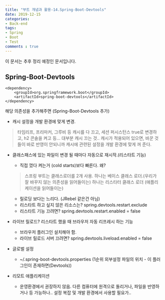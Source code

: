 ```yaml
---
title: "부트 개념과 활용-14.Spring-Boot-Devtools"
date: 2019-12-15
categories:
- Back-end
tags:
- Spring 
- Boot
- Test
comments : true
---
```


이 문서는 추후 정리 예정인 문서입니다.

## Spring-Boot-Devtools
~~~
<dependency>
    <groupId>org.springframework.boot</groupId>
    <artifactId>spring-boot-devtools</artifactId>
</dependency>
~~~
해당 의존성을 추가해주면 (Spring-Boot-Devtools 추가)

- 캐시 설정을 개발 환경에 맞게 변경.
>타임리프, 프리마커, 그루비 등 캐시를 다 끄고, 세션 퍼시스턴스 true로 변경하고, h2 콘솔을 켜고 등... 
대부분 캐시 끄는 것.. 
캐시가 적용되어 있으면, 바꾼 것들이 바로 반영이 안되니까 캐시에 관련된 설정을 개발 환경에 맞게 꺼 준다.

- 클래스패스에 있는 파일이 변경 될 때마다 자동으로 재시작.(리스타트 기능)
  - 직접 껐다 켜는거 (cold starts)보다 빠른다. 왜?
  >스프링 부트는 클래스로더를 2개 사용. 
  하나는 베이스 클래스 로더.(우리가 잘 바꾸지 않는 의존성을 읽어들이는)
  하나는 리스타터 클래스 로더 (애플리케이션을 읽어들이는)
  
  - 릴로딩 보다는 느리다. (JRebel 같은건 아님)
  - 리스타트 하고 싶지 않은 리소스는? spring.devtools.restart.exclude
  - 리스타트 기능 끄려면? spring.devtools.restart.enabled = false


- 라이브 릴로드? 리스타트 했을 때 브라우저 자동 리프레시 하는 기능
  - 브라우저 플러그인 설치해야 함.
  - 라이브 릴로드 서버 끄려면? spring.devtools.liveload.enabled = false

- 글로벌 설정
  - ~/.spring-boot-devtools.properties (1순위 외부설정 파일의 위치 - 이 플러그인이 존재하면(Devtools))

- 리모트 애플리케이션
  - 운영환경에서 권장하지 않음. 다른 컴퓨터에 원격으로 돌리거나, 파일을 반영하거나 등 가능하나.. 설정 복잡 및 개발 환경에서 사용할 필요가..


